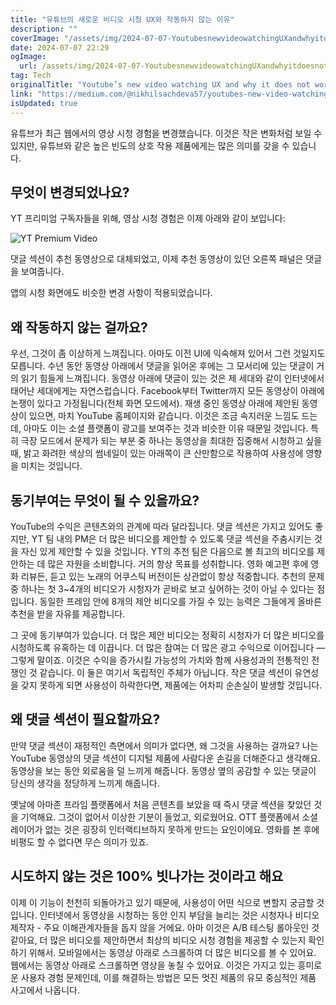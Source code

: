 ```yaml
---
title: "유튜브의 새로운 비디오 시청 UX와 작동하지 않는 이유"
description: ""
coverImage: "/assets/img/2024-07-07-YoutubesnewvideowatchingUXandwhyitdoesnotwork_0.png"
date: 2024-07-07 22:29
ogImage: 
  url: /assets/img/2024-07-07-YoutubesnewvideowatchingUXandwhyitdoesnotwork_0.png
tag: Tech
originalTitle: "Youtube’s new video watching UX and why it does not work"
link: "https://medium.com/@nikhilsachdeva57/youtubes-new-video-watching-ux-and-why-it-does-not-work-c1e65017aa4e"
isUpdated: true
---
```





유튜브가 최근 웹에서의 영상 시청 경험을 변경했습니다. 이것은 작은 변화처럼 보일 수 있지만, 유튜브와 같은 높은 빈도의 상호 작용 제품에게는 많은 의미를 갖을 수 있습니다.

## 무엇이 변경되었나요?

YT 프리미엄 구독자들을 위해, 영상 시청 경험은 이제 아래와 같이 보입니다:

![YT Premium Video](/assets/img/2024-07-07-YoutubesnewvideowatchingUXandwhyitdoesnotwork_0.png)

<div class="content-ad"></div>

댓글 섹션이 추천 동영상으로 대체되었고, 이제 추천 동영상이 있던 오른쪽 패널은 댓글을 보여줍니다.

앱의 시청 화면에도 비슷한 변경 사항이 적용되었습니다.

## 왜 작동하지 않는 걸까요?

우선, 그것이 좀 이상하게 느껴집니다. 아마도 이전 UI에 익숙해져 있어서 그런 것일지도 모릅니다. 수년 동안 동영상 아래에서 댓글을 읽어온 후에는 그 모서리에 있는 댓글이 거의 읽기 힘들게 느껴집니다. 동영상 아래에 댓글이 있는 것은 제 세대와 같이 인터넷에서 태어난 세대에게는 자연스럽습니다. Facebook부터 Twitter까지 모든 동영상이 아래에 논쟁이 있다고 가정됩니다(전체 화면 모드에서). 재생 중인 동영상 아래에 제안된 동영상이 있으면, 마치 YouTube 홈페이지와 같습니다. 이것은 조금 속지러운 느낌도 드는데, 아마도 이는 소셜 플랫폼이 광고를 보여주는 것과 비슷한 이유 때문일 것입니다. 특히 극장 모드에서 문제가 되는 부분 중 하나는 동영상을 최대한 집중해서 시청하고 싶을 때, 밝고 화려한 색상의 썸네일이 있는 아래쪽이 큰 산만함으로 작용하여 사용성에 영향을 미치는 것입니다.

<div class="content-ad"></div>

## 동기부여는 무엇이 될 수 있을까요?

YouTube의 수익은 콘텐츠와의 관계에 따라 달라집니다. 댓글 섹션은 가지고 있어도 좋지만, YT 팀 내의 PM은 더 많은 비디오를 제안할 수 있도록 댓글 섹션을 주춤시키는 것을 자신 있게 제안할 수 있을 것입니다. YT의 추천 팀은 다음으로 볼 최고의 비디오를 제안하는 데 많은 자원을 소비합니다. 거의 항상 목표를 성취합니다. 영화 예고편 후에 영화 리뷰든, 듣고 있는 노래의 어쿠스틱 버전이든 상관없이 항상 적중합니다. 추천의 문제 중 하나는 첫 3~4개의 비디오가 시청자가 곧바로 보고 싶어하는 것이 아닐 수 있다는 점입니다. 동일한 프레임 안에 8개의 제안 비디오를 가질 수 있는 능력은 그들에게 올바른 추천을 받을 자유를 제공합니다.

그 곳에 동기부여가 있습니다. 더 많은 제안 비디오는 정확히 시청자가 더 많은 비디오를 시청하도록 유혹하는 데 이끕니다. 더 많은 참여는 더 많은 광고 수익으로 이어집니다 — 그렇게 말이죠. 이것은 수익을 증가시킬 가능성의 가치와 함께 사용성과의 전통적인 전쟁인 것 같습니다. 이 둘은 여기서 독립적인 주체가 아닙니다. 작은 댓글 섹션이 유연성을 갖지 못하게 되면 사용성이 하락한다면, 제품에는 어차피 순손실이 발생할 것입니다.

## 왜 댓글 섹션이 필요할까요?

<div class="content-ad"></div>

만약 댓글 섹션이 재정적인 측면에서 의미가 없다면, 왜 그것을 사용하는 걸까요? 나는 YouTube 동영상의 댓글 섹션이 디지털 제품에 사람다운 손길을 더해준다고 생각해요. 동영상을 보는 동안 외로움을 덜 느끼게 해줍니다. 동영상 옆의 공감할 수 있는 댓글이 당신의 생각을 정당하게 느끼게 해줍니다.

옛날에 아마존 프라임 플랫폼에서 처음 콘텐츠를 보았을 때 즉시 댓글 섹션을 찾았던 것을 기억해요. 그것이 없어서 이상한 기분이 들었고, 외로웠어요. OTT 플랫폼에서 소셜 레이어가 없는 것은 굉장히 인터랙티브하지 못하게 만드는 요인이에요. 영화를 본 후에 비평도 할 수 없다면 무슨 의미가 있죠.

## 시도하지 않는 것은 100% 빗나가는 것이라고 해요

이제 이 기능이 천천히 되돌아가고 있기 때문에, 사용성이 어떤 식으로 변할지 궁금할 것입니다. 인터넷에서 동영상을 시청하는 동안 인지 부담을 늘리는 것은 시청자나 비디오 제작자 - 주요 이해관계자들을 돕지 않을 거에요. 아마 이것은 A/B 테스팅 롤아웃인 것 같아요, 더 많은 비디오를 제안하면서 최상의 비디오 시청 경험을 제공할 수 있는지 확인하기 위해서. 모바일에서는 동영상 아래로 스크롤하여 더 많은 비디오를 볼 수 있어요. 웹에서는 동영상 아래로 스크롤하면 영상을 놓칠 수 있어요. 이것은 가지고 있는 흥미로운 사용자 경험 문제인데, 이를 해결하는 방법은 모든 멋진 제품의 유모 중심적인 제품 사고에서 나옵니다.